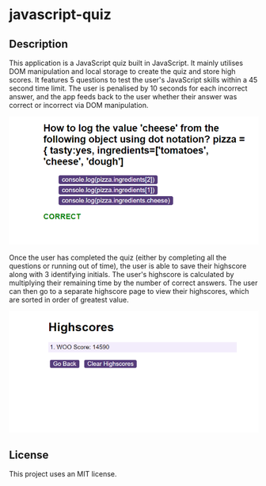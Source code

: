 # javascript-quiz

## Description

This application is a JavaScript quiz built in JavaScript. It mainly utilises DOM manipulation and local storage to create the quiz and store high scores. It features 5 questions to test the user's JavaScript skills within a 45 second time limit. The user is penalised by 10 seconds for each incorrect answer, and the app feeds back to the user whether their answer was correct or incorrect via DOM manipulation.

![quiz-picture](assets/images/quiz-page.PNG)

Once the user has completed the quiz (either by completing all the questions or running out of time), the user is able to save their highscore along with 3 identifying initials. The user's highscore is calculated by multiplying their remaining time by the number of correct answers. The user can then go to a separate highscore page to view their highscores, which are sorted in order of greatest value.

![highscore-picture](assets/images/highscore-page.PNG)

## License

This project uses an MIT license.